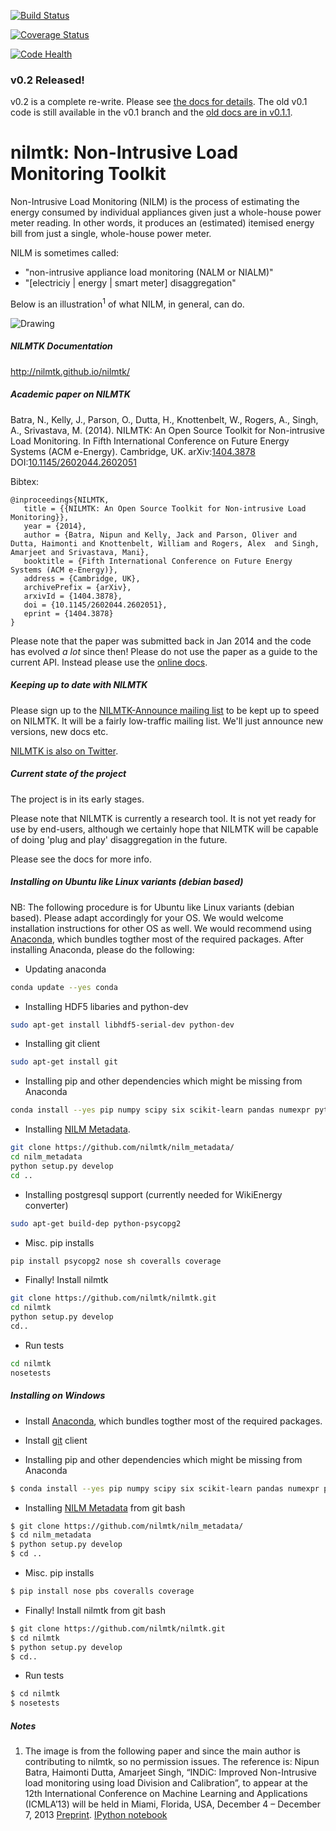 [![Build Status](https://travis-ci.org/nilmtk/nilmtk.svg?branch=master)](https://travis-ci.org/nilmtk/nilmtk) 

[![Coverage Status](https://coveralls.io/repos/nilmtk/nilmtk/badge.png)](https://coveralls.io/r/nilmtk/nilmtk)

[![Code Health](https://landscape.io/github/nilmtk/nilmtk/master/landscape.png)](https://landscape.io/github/nilmtk/nilmtk/master)

### v0.2 Released!

v0.2 is a complete re-write.  Please see
[the docs for details](http://nilmtk.github.io/nilmtk/master/index.html).
The old v0.1 code is still available in the v0.1 branch and the [old
docs are in v0.1.1](http://nilmtk.github.io/nilmtk/v0.1.1/index.html).


nilmtk: Non-Intrusive Load Monitoring Toolkit
======

Non-Intrusive Load Monitoring (NILM) is the process of estimating the energy consumed by individual
appliances given just a whole-house power meter
reading.  In other words, it produces an (estimated) itemised
energy bill from just a single, whole-house power meter.

NILM is sometimes called:

* "non-intrusive appliance load monitoring (NALM or NIALM)"
* "[electriciy | energy | smart meter] disaggregation"

Below is an illustration<sup>1</sup> of what NILM, in general, can do.

<img src="https://dl.dropboxusercontent.com/u/75845627/misc/after_disagg.png" alt="Drawing" style="width: 40% height: 40%;"/>

##### NILMTK Documentation

http://nilmtk.github.io/nilmtk/

##### Academic paper on NILMTK

Batra, N., Kelly, J., Parson, O., Dutta, H., Knottenbelt, W., Rogers, A., Singh, A., Srivastava, M. (2014). NILMTK: An Open Source Toolkit for Non-intrusive Load Monitoring. In Fifth International Conference on Future Energy Systems (ACM e-Energy). Cambridge, UK. arXiv:[1404.3878](http://arxiv.org/abs/1404.3878) DOI:[10.1145/2602044.2602051](http://dx.doi.org/10.1145/2602044.2602051)

Bibtex:

```
@inproceedings{NILMTK,
   title = {{NILMTK: An Open Source Toolkit for Non-intrusive Load Monitoring}},
   year = {2014},
   author = {Batra, Nipun and Kelly, Jack and Parson, Oliver and Dutta, Haimonti and Knottenbelt, William and Rogers, Alex  and Singh, Amarjeet and Srivastava, Mani},
   booktitle = {Fifth International Conference on Future Energy Systems (ACM e-Energy)},
   address = {Cambridge, UK},
   archivePrefix = {arXiv},
   arxivId = {1404.3878},
   doi = {10.1145/2602044.2602051},
   eprint = {1404.3878}
}
```

Please note that the paper was submitted back in Jan 2014 and the code
has evolved *a lot* since then!  Please do not use the paper as a
guide to the current API.  Instead please use the [online docs](http://nilmtk.github.io/nilmtk/master/index.html).

##### Keeping up to date with NILMTK

Please sign up to the [NILMTK-Announce mailing list](https://groups.google.com/forum/#!forum/nilmtk-announce) to be kept up to speed on NILMTK.  It will be a fairly low-traffic mailing list.  We'll just announce new versions, new docs etc.

[NILMTK is also on Twitter](https://twitter.com/nilmtk).

##### Current state of the project

The project is in its early stages.

Please note that NILMTK is currently a research tool.  It is not yet
ready for use by end-users, although we certainly hope that NILMTK
will be capable of doing 'plug and play' disaggregation in the future.

Please see the docs for more info.

##### Installing on Ubuntu like Linux variants (debian based)

NB: The following procedure is for Ubuntu like Linux variants (debian based). Please adapt accordingly for your OS. We would welcome installation instructions for other OS as well.
We would recommend using [Anaconda](https://store.continuum.io/cshop/anaconda/), which bundles togther most of the required packages.
After installing Anaconda, please do the following:

- Updating anaconda
```bash
conda update --yes conda
```

- Installing HDF5 libaries and python-dev
```bash
sudo apt-get install libhdf5-serial-dev python-dev
```

- Installing git client
```bash
sudo apt-get install git
```

- Installing pip and other dependencies which might be missing from Anaconda
```bash
conda install --yes pip numpy scipy six scikit-learn pandas numexpr pytables dateutil matplotlib networkx
```

- Installing [NILM Metadata](https://github.com/nilmtk/nilm_metadata).
```bash
git clone https://github.com/nilmtk/nilm_metadata/
cd nilm_metadata
python setup.py develop
cd ..
```
-  Installing postgresql support (currently needed for WikiEnergy converter)
```bash
sudo apt-get build-dep python-psycopg2
```

- Misc. pip installs
```bash
pip install psycopg2 nose sh coveralls coverage
```

- Finally! Install nilmtk
```bash
git clone https://github.com/nilmtk/nilmtk.git
cd nilmtk
python setup.py develop
cd..
```

- Run tests
```bash
cd nilmtk
nosetests
```

##### Installing on Windows

- Install [Anaconda](https://store.continuum.io/cshop/anaconda/), which bundles togther most of the required packages.

- Install [git](http://git-scm.com/download/win) client

- Installing pip and other dependencies which might be missing from Anaconda
```bash
$ conda install --yes pip numpy scipy six scikit-learn pandas numexpr pytables dateutil matplotlib networkx
```

- Installing [NILM Metadata](https://github.com/nilmtk/nilm_metadata) from git bash
```bash
$ git clone https://github.com/nilmtk/nilm_metadata/
$ cd nilm_metadata
$ python setup.py develop
$ cd ..
```

- Misc. pip installs
```bash
$ pip install nose pbs coveralls coverage
```

- Finally! Install nilmtk from git bash
```bash
$ git clone https://github.com/nilmtk/nilmtk.git
$ cd nilmtk
$ python setup.py develop
$ cd..
```

- Run tests
```bash
$ cd nilmtk
$ nosetests
```

##### Notes

1. The image is from the following paper and since the main author is contributing to nilmtk, so no permission issues.
The reference is: Nipun Batra, Haimonti Dutta, Amarjeet Singh, “INDiC: Improved Non-Intrusive load monitoring using load Division and     Calibration”, to appear at the 12th International Conference on Machine Learning and Applications (ICMLA’13) will be     held in Miami, Florida, USA, December 4 – December 7, 2013 
    [Preprint](http://nipunbatra.files.wordpress.com/2013/09/icmla.pdf).  [IPython notebook](http://www.iiitd.edu.in/~amarjeet/Research/indic.html)

